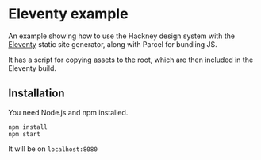 # Eleventy example

An example showing how to use the Hackney design system with the [Eleventy](https://www.11ty.dev/) static site generator, along with Parcel for bundling JS.

It has a script for copying assets to the root, which are then included in the Eleventy build.

## Installation

You need Node.js and npm installed.

```
npm install
npm start
```

It will be on `localhost:8080`
